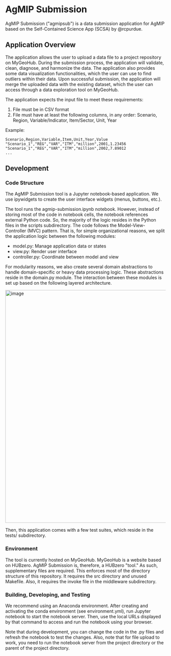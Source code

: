 # AgMIP Submission

AgMIP Submission ("agmipsub") is a data submission application for AgMIP based on the Self-Contained Science App (SCSA) by @rcpurdue.

## Application Overview

The application allows the user to upload a data file to a project repository on MyGeoHub. During the submission process, the application will validate, clean, diagnose, and harmonize the data. The application also provides some data visualization functionalities, which the user can use to find outliers within their data. Upon successful submission, the application will merge the uploaded data with the existing dataset, which the user can access through a data exploration tool on MyGeoHub. 

The application expects the input file to meet these requirements:

1. File must be in CSV format
2. File must have at least the following columns, in any order: Scenario, Region, Variable/Indicator, Item/Sector, Unit, Year  

Example:

```
Scenario,Region,Variable,Item,Unit,Year,Value
"Scenario_1","REG","VAR","ITM","million",2001,1.23456
"Scenario_1","REG","VAR","ITM","million",2002,7.89012
...
```

## Development

### Code Structure

The AgMIP Submission tool is a Jupyter notebook-based application. We use ipywidgets to create the user interface widgets (menus, buttons, etc.).

The tool runs the agmip-submission.ipynb notebook. However, instead of storing most of the code in notebook cells, the notebook references external Python code. So, the majority of the logic resides in the Python files in the scripts subdirectory. The code follows the Model-View-Controller (MVC) pattern. That is, for simple organizational reasons, we split the application logic between the following modules:

- model.py: Manage application data or states
- view.py: Render user interface
- controller.py: Coordinate between model and view

For modularity reasons, we also create several domain abstractions to handle domain-specific or heavy data processing logic. These abstractions reside in the domain.py module. The interaction between these modules is set up based on the following layered architecture. 

<img width="731" alt="image" src="https://user-images.githubusercontent.com/42981908/128767707-0902448a-0a3e-4399-840b-60cb487d063c.png">

Then, this application comes with a few test suites, which reside in the tests/ subdirectory. 

### Environment

The tool is currently hosted on MyGeoHub. MyGeoHub is a website based on HUBzero. AgMIP Submission is, therefore, a HUBzero "tool." As such, supplementary files are required. This enforces most of the directory structure of this repository. It requires the src directory and unused Makefile. Also, it requires the invoke file in the middleware subdirectory.

### Building, Developing, and Testing

We recommend using an Anaconda environment. After creating and activating the conda environment (see environment.yml), run Jupyter notebook to start the notebook server. Then, use the local URLs displayed by that command to access and run the notebook using your browser. 

Note that during development, you can change the code in the .py files and refresh the notebook to test the changes. Also, note that for file upload to work, you need to run the notebook server from the project directory or the parent of the project directory. 
